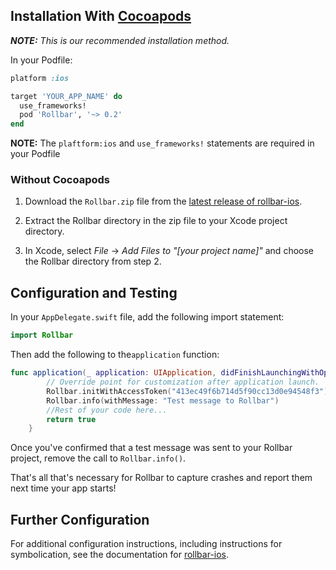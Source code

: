 ## Installation With <a href="http://cocoapods.org/" target="_blank" rel="noopener">Cocoapods</a> 
_**NOTE:** This is our recommended installation method._

In your Podfile:

```ruby
platform :ios

target 'YOUR_APP_NAME' do
  use_frameworks!
  pod 'Rollbar', '~> 0.2'
end

```
**NOTE:** The `plaftform:ios` and `use_frameworks!` statements are required in your Podfile


### Without Cocoapods

1. Download the `Rollbar.zip` file from the <a href="https://github.com/rollbar/rollbar-ios/releases/latest/" target="_blank" rel="noopener">latest release of rollbar-ios</a>.

2. Extract the Rollbar directory in the zip file to your Xcode project directory.

3. In Xcode, select _File_ -> _Add Files to "[your project name]"_ and choose the Rollbar directory from step 2.

## Configuration and Testing

In your `AppDelegate.swift` file, add the following import statement:

```swift
import Rollbar
```

Then add the following to the`application` function:

```swift
func application(_ application: UIApplication, didFinishLaunchingWithOptions launchOptions: [UIApplicationLaunchOptionsKey: Any]?) -> Bool {
        // Override point for customization after application launch.
        Rollbar.initWithAccessToken("413ec49f6b714d5f90cc13d0e94548f3")
        Rollbar.info(withMessage: "Test message to Rollbar")
        //Rest of your code here...
        return true
    }
```

Once you've confirmed that a test message was sent to your Rollbar project, remove the call to `Rollbar.info()`.

That's all that's necessary for Rollbar to capture crashes and report them next time your app starts!

## Further Configuration

For additional configuration instructions, including instructions for symbolication, see the documentation for <a href="https://rollbar.com/docs/notifier/rollbar-ios" target="_blank" rel="noopener">rollbar-ios</a>.
